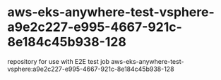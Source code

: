 # aws-eks-anywhere-test-vsphere-a9e2c227-e995-4667-921c-8e184c45b938-128
repository for use with E2E test job aws-eks-anywhere-test-vsphere:a9e2c227-e995-4667-921c-8e184c45b938-128

